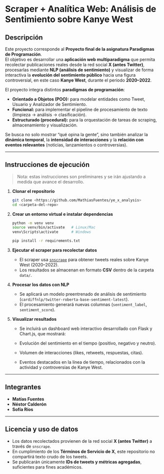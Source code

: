 # Scraper + Analítica Web: Análisis de Sentimiento sobre Kanye West

##  Descripción
Este proyecto corresponde al **Proyecto final de la asignatura Paradigmas de Programación**.  
El objetivo es desarrollar una **aplicación web multiparadigma** que permita recolectar publicaciones reales desde la red social **X (antes Twitter)**, procesarlas mediante **NLP (análisis de sentimiento)** y visualizar de forma interactiva la **evolución del sentimiento público** hacia una figura controversial, en este caso **Kanye West**, durante el periodo **2020–2022**.  

El proyecto integra distintos **paradigmas de programación**:  
- **Orientado a Objetos (POO):** para modelar entidades como Tweet, Usuario y Analizador de Sentimiento.  
- **Funcional:** para implementar el pipeline de procesamiento de texto (limpieza → análisis → clasificación).  
- **Estructurado (procedural):** para la orquestación de tareas de scraping, almacenamiento y visualización.  

Se busca no solo mostrar “qué opina la gente”, sino también analizar la **dinámica temporal**, la **intensidad de interacciones** y la **relación con eventos relevantes** (noticias, lanzamientos o controversias).

---

## Instrucciones de ejecución

> Nota: estas instrucciones son preliminares y se irán ajustando a medida que avance el desarrollo.

1. **Clonar el repositorio**  
   ```bash
   git clone <https://github.com/MathiasFuentes/ye_x_analysis>
   cd <carpeta-del-repo>
    ````

2. **Crear un entorno virtual e instalar dependencias**

   ```bash
   python -m venv venv
   source venv/bin/activate   # Linux/Mac
   venv\Scripts\activate      # Windows

   pip install -r requirements.txt
   ```

3. **Ejecutar el scraper para recolectar datos**

   * El scraper usa [`snscrape`](https://github.com/JustAnotherArchivist/snscrape) para obtener tweets reales sobre Kanye West (2020–2022).
   * Los resultados se almacenan en formato **CSV** dentro de la carpeta `data/`.

4. **Procesar los datos con NLP**

   * Se aplicará un modelo preentrenado de análisis de sentimiento (`cardiffnlp/twitter-roberta-base-sentiment-latest`).
   * El procesamiento generará nuevas columnas (`sentiment_label`, `sentiment_score`).

5. **Visualizar resultados**

    * Se incluirá un dashboard web interactivo desarrollado con Flask y Chart.js, que mostrará:

    *   Evolución del sentimiento en el tiempo (positivo, negativo y neutro).

    * Volumen de interacciones (likes, retweets, respuestas, citas).

    * Eventos destacados en la línea de tiempo, relacionados con la actividad y controversias de Kanye West.

---

##  Integrantes

* **Matías Fuentes**
* **Néstor Calderón**
* **Sofía Ríos**

---

##  Licencia y uso de datos

* Los datos recolectados provienen de la red social **X (antes Twitter)** a través de `snscrape`.
* En cumplimiento de los **Términos de Servicio de X**, este repositorio no compartirá texto crudo de los tweets.
* Se publicarán únicamente **IDs de tweets y métricas agregadas**, suficientes para fines académicos.
